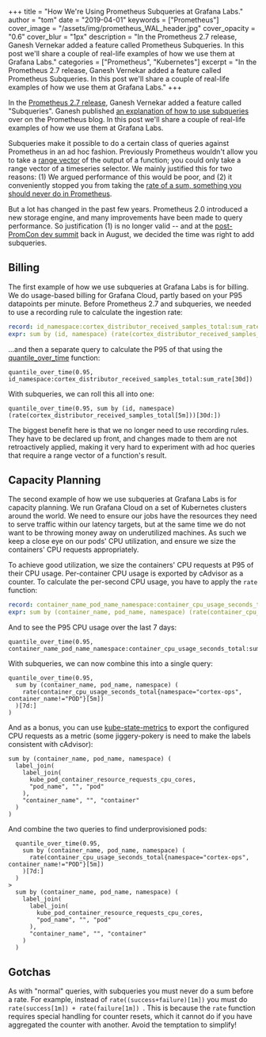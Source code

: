 +++
title = "How We're Using Prometheus Subqueries at Grafana Labs."
author = "tom"
date = "2019-04-01"
keywords = ["Prometheus"]
cover_image = "/assets/img/prometheus_WAL_header.jpg"
cover_opacity = "0.6"
cover_blur = "1px"
description = "In the Prometheus 2.7 release, Ganesh Vernekar added a feature called Prometheus Subqueries. In this post we'll share a couple of real-life examples of how we use them at Grafana Labs."
categories = ["Prometheus", "Kubernetes"]
excerpt = "In the Prometheus 2.7 release, Ganesh Vernekar added a feature called Prometheus Subqueries. In this post we'll share a couple of real-life examples of how we use them at Grafana Labs."
+++

In the [Prometheus 2.7 release](https://github.com/prometheus/prometheus/releases/tag/v2.7.0), Ganesh Vernekar added a feature called "Subqueries". Ganesh published [an explanation of how to use subqueries](https://prometheus.io/blog/2019/01/28/subquery-support/) over on the Prometheus blog. In this post we'll share a couple of real-life examples of how we use them at Grafana Labs.

Subqueries make it possible to do a certain class of queries against Prometheus in an ad hoc fashion. Previously Prometheus wouldn't allow you to take a [range vector](https://prometheus.io/docs/prometheus/latest/querying/basics/#range-vector-selectors) of the output of a function; you could only take a range vector of a timeseries selector. We mainly justified this for two reasons: (1) We argued performance of this would be poor, and (2) it conveniently stopped you from taking the [rate of a sum, something you should never do in Prometheus](https://www.robustperception.io/rate-then-sum-never-sum-then-rate).

But a lot has changed in the past few years. Prometheus 2.0 introduced a new storage engine, and many improvements have been made to query performance. So justification (1) is no longer valid -- and at the [post-PromCon dev summit](https://groups.google.com/forum/#!topic/prometheus-developers/NdvpnJnttRo) back in August, we decided the time was right to add subqueries.

## Billing

The first example of how we use subqueries at Grafana Labs is for billing.  We do usage-based billing for Grafana Cloud, partly based on your P95 datapoints per minute. Before Prometheus 2.7 and subqueries, we needed to use a recording rule to calculate the ingestion rate:

```yaml
record: id_namespace:cortex_distributor_received_samples_total:sum_rate
expr: sum by (id, namespace) (rate(cortex_distributor_received_samples_total[5m]))
```

...and then a separate query to calculate the P95 of that using the [quantile_over_time](https://prometheus.io/docs/prometheus/latest/querying/functions/#aggregation_over_time) function:

```
quantile_over_time(0.95, id_namespace:cortex_distributor_received_samples_total:sum_rate[30d])
```

With subqueries, we can roll this all into one:

```
quantile_over_time(0.95, sum by (id, namespace) (rate(cortex_distributor_received_samples_total[5m]))[30d:])
```

The biggest benefit here is that we no longer need to use recording rules. They have to be declared up front, and changes made to them are not retroactively applied, making it very hard to experiment with ad hoc queries that require a range vector of a function's result.

## Capacity Planning

The second example of how we use subqueries at Grafana Labs is for capacity planning. We run Grafana Cloud on a set of Kubernetes clusters around the world. We need to ensure our jobs have the resources they need to serve traffic within our latency targets, but at the same time we do not want to be throwing money away on underutilized machines. As such we keep a close eye on our pods' CPU utilization, and ensure we size the containers' CPU requests appropriately.

To achieve good utilization, we size the containers' CPU requests at P95 of their CPU usage. Per-container CPU usage is exported by cAdvisor as a counter. To calculate the per-second CPU usage, you have to apply the `rate` function:

```yaml
record: container_name_pod_name_namespace:container_cpu_usage_seconds_total:sum_rate_5m
expr: sum by (container_name, pod_name, namespace) (rate(container_cpu_usage_seconds_total{namespace="cortex-ops", container_name!="POD"}[5m]))
```

And to see the P95 CPU usage over the last 7 days:

```
quantile_over_time(0.95, container_name_pod_name_namespace:container_cpu_usage_seconds_total:sum_rate_5m[7d])
```

With subqueries, we can now combine this into a single query:

```
quantile_over_time(0.95,
  sum by (container_name, pod_name, namespace) (
    rate(container_cpu_usage_seconds_total{namespace="cortex-ops", container_name!="POD"}[5m])
  )[7d:]
)
```

And as a bonus, you can use [kube-state-metrics](https://github.com/kubernetes/kube-state-metrics) to export the configured CPU requests as a metric (some jiggery-pokery is need to make the labels consistent with cAdvisor):

```
sum by (container_name, pod_name, namespace) (
  label_join(
    label_join(
      kube_pod_container_resource_requests_cpu_cores,
      "pod_name", "", "pod"
    ),
    "container_name", "", "container"
  )
)
```

And combine the two queries to find underprovisioned pods:

```
  quantile_over_time(0.95,
    sum by (container_name, pod_name, namespace) (
      rate(container_cpu_usage_seconds_total{namespace="cortex-ops", container_name!="POD"}[5m])
    )[7d:]
  )
>
  sum by (container_name, pod_name, namespace) (
    label_join(
      label_join(
        kube_pod_container_resource_requests_cpu_cores,
        "pod_name", "", "pod"
      ),
      "container_name", "", "container"
    )
  )
```

## Gotchas

As with "normal" queries, with subqueries you must never do a sum before a rate. For example, instead of `rate((success+failure)[1m])` you must do `rate(success[1m]) + rate(failure[1m]) `. This is because the `rate` function requires special handling for counter resets, which it cannot do if you have aggregated the counter with another. Avoid the temptation to simplify!

